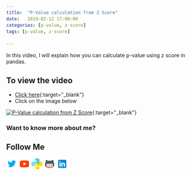 ```yaml
---
title:  "P-Value calculation from Z Score"
date:   2019-02-12 17:00:00
categories: [p-value, z-score]
tags: [p-value, z-score]

---
```


In this video, I will explain how you can calculate p-value using z score in pandas.

## To view the video
* [Click here](https://youtu.be/uobLdTGYu00){:target="_blank"}
* Click on the image below

[![P-Value calculation from Z Score](http://img.youtube.com/vi/uobLdTGYu00/0.jpg)](http://www.youtube.com/watch?v=uobLdTGYu00){:target="_blank"}

### Want to know more about me?
## Follow Me
<a href="https://twitter.com/_bhaveshbhatt" target="_blank"><img class="ai-subscribed-social-icon" src="/assets/images/tw.png" width="30"></a>
<a href="https://www.youtube.com/bhaveshbhatt8791/" target="_blank"><img class="ai-subscribed-social-icon" src="/assets/images/ytb.png" width="30"></a>
<a href="https://www.youtube.com/PythonTricks/" target="_blank"><img class="ai-subscribed-social-icon" src="/assets/images/python_logo.png" width="30"></a>
<a href="https://github.com/bhattbhavesh91" target="_blank"><img class="ai-subscribed-social-icon" src="/assets/images/gthb.png" width="30"></a>
<a href="https://www.linkedin.com/in/bhattbhavesh91/" target="_blank"><img class="ai-subscribed-social-icon" src="/assets/images/lnkdn.png" width="30"></a>
